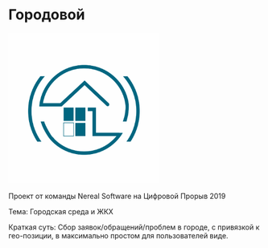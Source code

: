 # Городовой

<img src="https://github.com/nerealsoftware/digitalbreakthrough2019/raw/master/logo.png" width="300" height="300" />

Проект от команды Nereal Software на Цифровой Прорыв 2019

Тема: Городская среда и ЖКХ

Краткая суть: Сбор заявок/обращений/проблем в городе, с привязкой к гео-позиции, в максимально простом для пользователей виде.  
